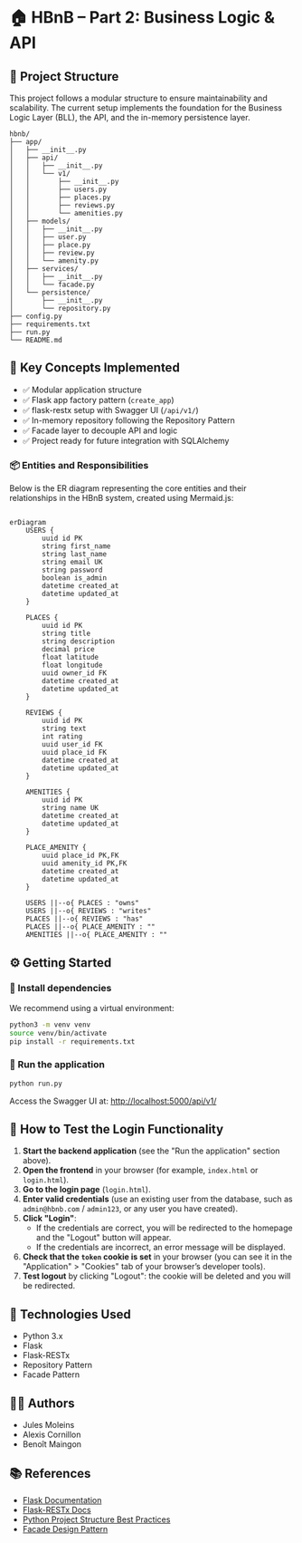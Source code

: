 # 🏠 HBnB – Part 2: Business Logic & API

## 📆 Project Structure

This project follows a modular structure to ensure maintainability and scalability. The current setup implements the foundation for the Business Logic Layer (BLL), the API, and the in-memory persistence layer.

```
hbnb/
├── app/
│   ├── __init__.py
│   ├── api/
│   │   ├── __init__.py
│   │   └── v1/
│   │       ├── __init__.py
│   │       ├── users.py
│   │       ├── places.py
│   │       ├── reviews.py
│   │       └── amenities.py
│   ├── models/
│   │   ├── __init__.py
│   │   ├── user.py
│   │   ├── place.py
│   │   ├── review.py
│   │   └── amenity.py
│   ├── services/
│   │   ├── __init__.py
│   │   └── facade.py
│   └── persistence/
│       ├── __init__.py
│       └── repository.py
├── config.py
├── requirements.txt
├── run.py
└── README.md
```

## 🧠 Key Concepts Implemented

* ✅ Modular application structure
* ✅ Flask app factory pattern (`create_app`)
* ✅ flask-restx setup with Swagger UI (`/api/v1/`)
* ✅ In-memory repository following the Repository Pattern
* ✅ Facade layer to decouple API and logic
* ✅ Project ready for future integration with SQLAlchemy

### 📦 Entities and Responsibilities

Below is the ER diagram representing the core entities and their relationships in the HBnB system, created using Mermaid.js:

```mermaid

erDiagram
    USERS {
        uuid id PK
        string first_name
        string last_name
        string email UK
        string password
        boolean is_admin
        datetime created_at
        datetime updated_at
    }

    PLACES {
        uuid id PK
        string title
        string description
        decimal price
        float latitude
        float longitude
        uuid owner_id FK
        datetime created_at
        datetime updated_at
    }

    REVIEWS {
        uuid id PK
        string text
        int rating
        uuid user_id FK
        uuid place_id FK
        datetime created_at
        datetime updated_at
    }

    AMENITIES {
        uuid id PK
        string name UK
        datetime created_at
        datetime updated_at
    }

    PLACE_AMENITY {
        uuid place_id PK,FK
        uuid amenity_id PK,FK
        datetime created_at
        datetime updated_at
    }

    USERS ||--o{ PLACES : "owns"
    USERS ||--o{ REVIEWS : "writes"
    PLACES ||--o{ REVIEWS : "has"
    PLACES ||--o{ PLACE_AMENITY : ""
    AMENITIES ||--o{ PLACE_AMENITY : ""

```

## ⚙️ Getting Started

### 🔹 Install dependencies

We recommend using a virtual environment:

```bash
python3 -m venv venv
source venv/bin/activate
pip install -r requirements.txt
```

### 🔹 Run the application

```bash
python run.py
```

Access the Swagger UI at:
[http://localhost:5000/api/v1/](http://localhost:5000/api/v1/)

## 🔑 How to Test the Login Functionality

1. **Start the backend application** (see the "Run the application" section above).
2. **Open the frontend** in your browser (for example, `index.html` or `login.html`).
3. **Go to the login page** (`login.html`).
4. **Enter valid credentials** (use an existing user from the database, such as `admin@hbnb.com` / `admin123`, or any user you have created).
5. **Click "Login"**:
    * If the credentials are correct, you will be redirected to the homepage and the "Logout" button will appear.
    * If the credentials are incorrect, an error message will be displayed.
6. **Check that the `token` cookie is set** in your browser (you can see it in the "Application" > "Cookies" tab of your browser’s developer tools).
7. **Test logout** by clicking "Logout": the cookie will be deleted and you will be redirected.


## 🔧 Technologies Used

* Python 3.x
* Flask
* Flask-RESTx
* Repository Pattern
* Facade Pattern

## 🧑‍💻 Authors

* Jules Moleins
* Alexis Cornillon
* Benoît Maingon

## 📚 References

* [Flask Documentation](https://flask.palletsprojects.com/)
* [Flask-RESTx Docs](https://flask-restx.readthedocs.io/)
* [Python Project Structure Best Practices](https://docs.python-guide.org/writing/structure/)
* [Facade Design Pattern](https://refactoring.guru/design-patterns/facade/python/example)
